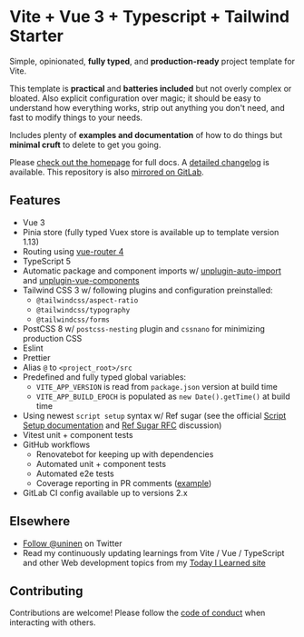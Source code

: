 # Vite + Vue 3 + Typescript + Tailwind Starter

Simple, opinionated, **fully typed**, and **production-ready** project template for Vite.

This template is **practical** and **batteries included** but not overly complex or bloated. Also explicit configuration over magic; it should be easy to understand how everything works, strip out anything you don't need, and fast to modify things to your needs.

Includes plenty of **examples and documentation** of how to do things but **minimal cruft** to delete to get you going.

Please [check out the homepage](https://vite-ts-tailwind-starter.vercel.app/) for full docs. A [detailed changelog](./CHANGES.md) is available. This repository is also [mirrored on GitLab](https://gitlab.com/uninen/vite-ts-tailwind-starter).

## Features

- Vue 3
- Pinia store (fully typed Vuex store is available up to template version 1.13)
- Routing using [vue-router 4](https://router.vuejs.org/)
- TypeScript 5
- Automatic package and component imports w/ [unplugin-auto-import](https://github.com/antfu/unplugin-auto-import) and [unplugin-vue-components](https://github.com/antfu/unplugin-vue-components)
- Tailwind CSS 3 w/ following plugins and configuration preinstalled:
  - `@tailwindcss/aspect-ratio`
  - `@tailwindcss/typography`
  - `@tailwindcss/forms`
- PostCSS 8 w/ `postcss-nesting` plugin and `cssnano` for minimizing production CSS
- Eslint
- Prettier
- Alias `@` to `<project_root>/src`
- Predefined and fully typed global variables:
  - `VITE_APP_VERSION` is read from `package.json` version at build time
  - `VITE_APP_BUILD_EPOCH` is populated as `new Date().getTime()` at build time
- Using newest `script setup` syntax w/ Ref sugar (see the official [Script Setup documentation](https://vuejs.org/api/sfc-script-setup.html) and [Ref Sugar RFC](https://github.com/vuejs/rfcs/discussions/369) discussion)
- Vitest unit + component tests
- GitHub workflows
  - Renovatebot for keeping up with dependencies
  - Automated unit + component tests
  - Automated e2e tests
  - Coverage reporting in PR comments ([example](https://github.com/Uninen/vite-ts-tailwind-starter/pull/225#issuecomment-1507477206))
- GitLab CI config available up to versions 2.x

## Elsewhere

- [Follow @uninen](https://twitter.com/uninen) on Twitter
- Read my continuously updating learnings from Vite / Vue / TypeScript and other Web development topics from my [Today I Learned site](https://til.unessa.net/)

## Contributing

Contributions are welcome! Please follow the [code of conduct](./CODE_OF_CONDUCT.md) when interacting with others.
